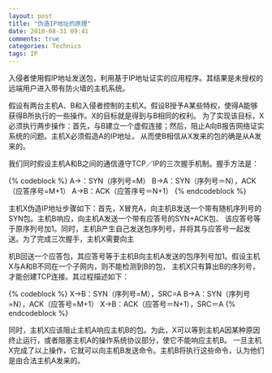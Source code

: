 ```yaml
---
layout: post
title: "伪造IP地址的原理"
date: 2010-08-31 09:41
comments: true
categories: Technics
tags: IP
---
```

<p>入侵者使用假IP地址发送包，利用基于IP地址证实的应用程序。其结果是未授权的远端用户进入带有防火墙的主机系统。</p>

<p>假设有两台主机A、B和入侵者控制的主机X。假设B授予A某些特权，使得A能够获得B所执行的一些操作。X的目标就是得到与B相同的权利。
为了实现该目标，X必须执行两步操作：首先，与B建立一个虚假连接；然后，阻止A向B报告网络证实系统的问题。主机X必须假造A的IP地址，
从而使B相信从X发来的包的确是从A发来的。</p>

<p>我们同时假设主机A和B之间的通信遵守TCP／IP的三次握手机制。握手方法是：</p>
{% codeblock %}
A->：SYN（序列号=M）
B->A：SYN（序列号＝N），ACK（应答序号=M+1）
A->B：ACK（应答序号＝N+1）
{% endcodeblock %}
<!--more-->
<p>主机X伪造IP地址步骤如下：首先，X冒充A，向主机B发送一个带有随机序列号的SYN包。主机B响应，向主机A发送一个带有应答号的SYN+ACK包、
该应答号等于原序列号加1。同时，主机B产生自己发送包序列号，并将其与应答号一起发送。为了完成三次握手，主机X需要向主</p>

<p>机B回送一个应答包，其应答号等于主机B向主机A发送的包序列号加1。假设主机X与A和B不同在一个子网内，则不能检测到B的包，
主机X只有算出B的序列号，才能创建TCP连接。其过程描述如下：</p>
{% codeblock %}
X->B：SYN（序列号=M），SRC=A
B->A：SYN（序列号=N），ACK（应答号=M+1）
X->B：ACK（应答号＝N+1），SRC＝A
{% endcodeblock %}

<p>同时，主机X应该阻止主机A响应主机B的包。为此，X可以等到主机A因某种原因终止运行，或者阻塞主机A的操作系统协议部分，使它不能响应主机B。
一旦主机X完成了以上操作，它就可以向主机B发送命令。主机B将执行这些命令，认为他们是由合法主机A发来的。</p>
